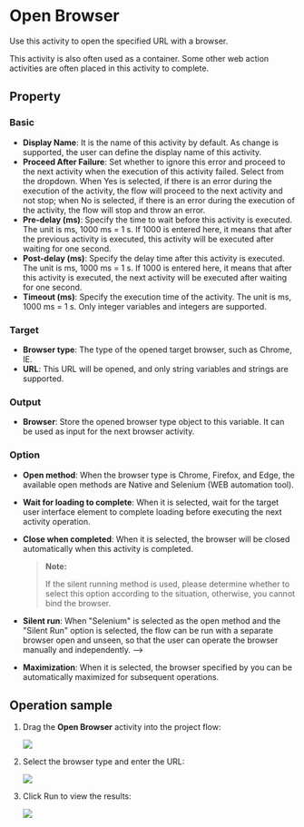 # Open Browser

Use this activity to open the specified URL with a browser.

This activity is also often used as a container. Some other web action activities are often placed in this activity to complete.

## Property

### Basic

- **Display Name**: It is the name of this activity by default. As change is supported, the user can define the display name of this activity.
- **Proceed After Failure**: Set whether to ignore this error and proceed to the next activity when the execution of this activity failed. Select from the dropdown. When Yes is selected, if there is an error during the execution of the activity, the flow will proceed to the next activity and not stop; when No is selected, if there is an error during the execution of the activity, the flow will stop and throw an error.
- **Pre-delay (ms)**: Specify the time to wait before this activity is executed. The unit is ms, 1000 ms = 1 s. If 1000 is entered here, it means that after the previous activity is executed, this activity will be executed after waiting for one second.
- **Post-delay (ms)**: Specify the delay time after this activity is executed. The unit is ms, 1000 ms = 1 s. If 1000 is entered here, it means that after this activity is executed, the next activity will be executed after waiting for one second.
- **Timeout (ms)**: Specify the execution time of the activity. The unit is ms, 1000 ms = 1 s. Only integer variables and integers are supported.

### Target

- **Browser type**: The type of the opened target browser, such as Chrome, IE.
- **URL**: This URL will be opened, and only string variables and strings are supported.

### Output

- **Browser**: Store the opened browser type object to this variable. It can be used as input for the next browser activity.

### Option

- **Open method**: When the browser type is Chrome, Firefox, and Edge, the available open methods are Native and Selenium (WEB automation tool).

- **Wait for loading to complete**: When it is selected, wait for the target user interface element to complete loading before executing the next activity operation.

- **Close when completed**: When it is selected, the browser will be closed automatically when this activity is completed.
  
  > **Note:**
  > 
  > If the silent running method is used, please determine whether to select this option according to the situation, otherwise, you cannot bind the browser.

- **Silent run**: When "Selenium" is selected as the open method and the "Silent Run" option is selected, the flow can be run with a separate browser open and unseen, so that the user can operate the browser manually and independently. \-->

- **Maximization**: When it is selected, the browser specified by you can be automatically maximized for subsequent operations.

## Operation sample

1. Drag the **Open Browser** activity into the project flow:

    ![](https://docimages.blob.core.chinacloudapi.cn/images/EnglishDocumentImage/openbrowser20210430.png)

2. Select the browser type and enter the URL:

    ![](https://docimages.blob.core.chinacloudapi.cn/images/EnglishDocumentImage/settingproperty20210430.png)

3. Click Run to view the results:

    ![](https://docimages.blob.core.chinacloudapi.cn/images/EnglishDocumentImage/openbaidu20210430.png)
